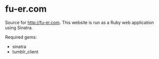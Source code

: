 fu-er.com
=========

Source for http://fu-er.com. This website is run as a Ruby web application using Sinatra.

Required gems:
  - sinatra
  - tumblr_client
